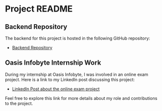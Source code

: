 # Project README

## Backend Repository

The backend for this project is hosted in the following GitHub repository:

- [Backend Repository](https://github.com/madeeasycodinglife/oibsip-task-4-backed)


## Oasis Infobyte Internship Work

During my internship at Oasis Infobyte, I was involved in an online exam project. Here is a link to my LinkedIn post discussing this project:

- [LinkedIn Post about the online exam project](https://www.linkedin.com/posts/pabitra-bera_oasisinfobyte-onlineexam-oasisinfobyte-activity-7215177027014787072-YQ8c?utm_source=share&utm_medium=member_desktop)

Feel free to explore this link for more details about my role and contributions to the project.

